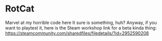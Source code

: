 # RotCat
Marvel at my horrible code here
It sure is something, huh?
Anyway, if you want to playtest it, here is the Steam workshop link for a beta kinda thing:
https://steamcommunity.com/sharedfiles/filedetails/?id=2952590208
